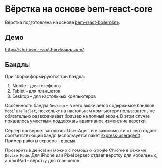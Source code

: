 Вёрстка на основе bem-react-core
================================

Вёрстка подготовлена на основе [bem-react-boilerplate](https://github.com/bem/bem-react-boilerplate).

Демо
----

https://shri-bem-react.herokuapp.com/

Бандлы
------

При сборке формируются три бандла:

1. Mobile – для телефонов
2. Tablet – для планшетов
3. Desktop – для настольных компьютеров

Особенность бандла `Desktop` – в него включается содержимое бандлов `Mobile` и `Tablet`, поскольку на настольном компьютере пользователь не обязательно разворачивает браузер на полный экран. В этом случае показалось уместным поддержать адаптивное изменение вёрстки.

Сервер проверяет заголовок User-Agent и в зависимости от него отдаёт соответствующий бандл (используется пакет [express-useragent](https://www.npmjs.com/package/express-useragent)). Пример работы сервера – в [демо](https://shri-bem-react.herokuapp.com/).

Проверить в действии можно с помощью Google Chrome в режиме `Device Mode`. Для iPhone или Pixel сервер отдает вёрстку для мобильных, а для iPad – вёрстку для планшетов.

